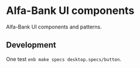 # Alfa-Bank UI components

Alfa-Bank UI components and patterns.

## Development

One test `enb make specs desktop.specs/button`.
